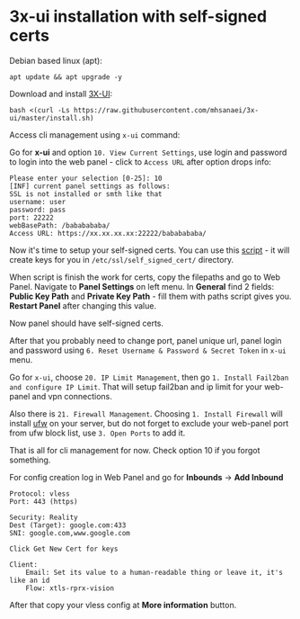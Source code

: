 # 3x-ui installation with self-signed certs



Debian based linux (apt):
```
apt update && apt upgrade -y
```

Download and install [3X-UI](https://github.com/MHSanaei/3x-ui):

```
bash <(curl -Ls https://raw.githubusercontent.com/mhsanaei/3x-ui/master/install.sh)
```

Access cli management using ``x-ui`` command:

Go for **x-ui** and option `10. View Current Settings`, use login and password to login into the web panel - click to `Access URL`  after option drops info:

```
Please enter your selection [0-25]: 10  
[INF] current panel settings as follows:
SSL is not installed or smth like that
username: user
password: pass
port: 22222
webBasePath: /bababababa/ 
Access URL: https://xx.xx.xx.xx:22222/bababababa/
```

Now it's time to setup your self-signed certs. You can use this [script](https://github.com/Roguelied/3x-ui-with-self-signed-certs-setup-guide/create-self-signed-certs.sh) - it will create keys for you in `/etc/ssl/self_signed_cert/` directory.

When script is finish the work for certs, copy the filepaths and go to Web Panel.
Navigate to **Panel Settings** on left menu. In **General** find 2 fields: **Public Key Path** and **Private Key Path** - fill them with paths script gives you. **Restart Panel** after changing this value. 

Now panel should have self-signed certs.

After that you probably need to change port, panel unique url, panel login and password using ``6. Reset Username & Password & Secret Token`` in ``x-ui`` menu.

Go for ``x-ui``, choose ``20. IP Limit Management``, then go ``1. Install Fail2ban and configure IP Limit``. That will setup fail2ban and ip limit for your web-panel and vpn connections.

Also there is ``21. Firewall Management``. Choosing ``1. Install Firewall`` will install [ufw](https://en.wikipedia.org/wiki/Uncomplicated_Firewall#:~:text=Uncomplicated%20Firewall%20(UFW)%20is%20a,Ubuntu%20installations%20since%208.04%20LTS.) on your server, but do not forget to exclude your web-panel port from ufw block list, use ``3. Open Ports`` to add it.

That is all for cli management for now. Check option 10 if you forgot something.


For config creation log in Web Panel and go for **Inbounds** -> **Add Inbound**
```
Protocol: vless
Port: 443 (https)

Security: Reality
Dest (Target): google.com:433
SNI: google.com,www.google.com

Click Get New Cert for keys

Client:
	Email: Set its value to a human-readable thing or leave it, it's like an id
	Flow: xtls-rprx-vision
```

After that copy your vless config at **More information** button.


